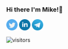 ### Hi there I'm Mike!👋

[<img src="twitter.png" width="30">](https://twitter.com/skrello)
[<img src="linkedin.png" width="30">](https://www.linkedin.com/in/mikhailokarpenko/)
[<img src="telegram.png" width="30">](http://t.me/mikekarpenko)



![visitors](https://visitor-badge.glitch.me/badge?page_id=skrello.mikekarpenko)

